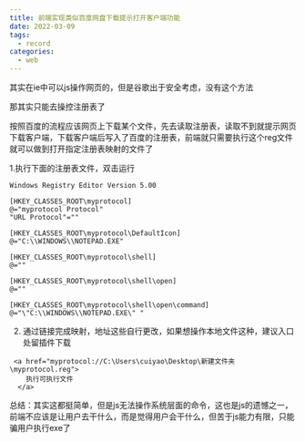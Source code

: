 ```yaml
---
title: 前端实现类似百度网盘下载提示打开客户端功能
date: 2022-03-09
tags:
  - record
categories:
  - web
---
```

其实在ie中可以js操作网页的，但是谷歌出于安全考虑，没有这个方法

那其实只能去操控注册表了

按照百度的流程应该网页上下载某个文件，先去读取注册表，读取不到就提示网页下载客户端，下载客户端后写入了百度的注册表，前端就只需要执行这个reg文件就可以做到打开指定注册表映射的文件了

1.执行下面的注册表文件，双击运行

```
Windows Registry Editor Version 5.00

[HKEY_CLASSES_ROOT\myprotocol]
@="myprotocol Protocol"
"URL Protocol"=""

[HKEY_CLASSES_ROOT\myprotocol\DefaultIcon]
@="C:\\WINDOWS\\NOTEPAD.EXE"

[HKEY_CLASSES_ROOT\myprotocol\shell]
@=""

[HKEY_CLASSES_ROOT\myprotocol\shell\open]
@=""

[HKEY_CLASSES_ROOT\myprotocol\shell\open\command]
@="\"C:\\WINDOWS\\NOTEPAD.EXE\" "
```

2. 通过链接完成映射，地址这些自行更改，如果想操作本地文件这种，建议入口处留插件下载

```
 <a href="myprotocol://C:\Users\cuiyao\Desktop\新建文件夹\myprotocol.reg">
    执行可执行文件
  </a>
```

总结：其实这都挺简单，但是js无法操作系统层面的命令，这也是js的遗憾之一，前端不应该是让用户去干什么，而是觉得用户会干什么，但苦于js能力有限，只能骗用户执行exe了
